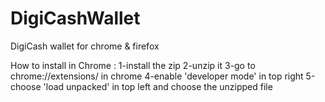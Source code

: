 # DigiCashWallet
DigiCash wallet for chrome &amp; firefox

How to install in Chrome : 
1-install the zip
2-unzip it
3-go to chrome://extensions/  in chrome
4-enable 'developer mode' in top right
5-choose 'load unpacked' in top left and choose the unzipped file
